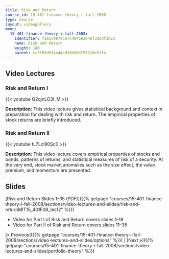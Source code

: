 ```yaml
---
title: Risk and Return
course_id: 15-401-finance-theory-i-fall-2008
type: course
layout: videogallery
menu:
  15-401-finance-theory-i-fall-2008:
    identifier: f2e1c9879ce7c404be3b46f3dddf3d22
    name: Risk and Return
    weight: 140
    parent: cc3f05d9f4e44ed3db60b79712de51f4
---
```

Video Lectures
--------------

### Risk and Return I

{{< youtube Q2qjnLO3I\_M >}}

**Description:** This video lecture gives statistical background and context in preparation for dealing with risk and return. The empirical properties of stock returns are briefly introduced.

### Risk and Return II

{{< youtube tL7Lcl90Sc0 >}}

**Description:** This video lecture covers empirical properties of stocks and bonds, patterns of returns, and statistical measures of risk of a security. At the very end, stock market anomalies such as the size effect, the value premium, and momentum are presented.

Slides
------

[Risk and Return Slides 1–35 (PDF)]({{% getpage "courses/15-401-finance-theory-i-fall-2008/sections/video-lectures-and-slides/risk-and-returnMIT15_401F08_lec12" %}})

*   Video for Part I of Risk and Return covers slides 1–18
*   Video for Part II of Risk and Return covers slides 11–35

[« Previous]({{% getpage "courses/15-401-finance-theory-i-fall-2008/sections/video-lectures-and-slides/options" %}}) | [Next »]({{% getpage "courses/15-401-finance-theory-i-fall-2008/sections/video-lectures-and-slides/portfolio-theory" %}})